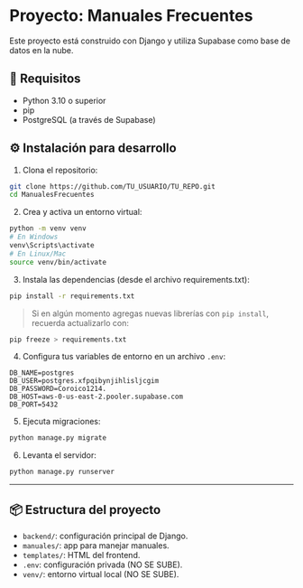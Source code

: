 # Proyecto: Manuales Frecuentes

Este proyecto está construido con Django y utiliza Supabase como base de datos en la nube.

## 🚀 Requisitos

- Python 3.10 o superior
- pip
- PostgreSQL (a través de Supabase)

## ⚙️ Instalación para desarrollo

1. Clona el repositorio:

```bash
git clone https://github.com/TU_USUARIO/TU_REPO.git
cd ManualesFrecuentes
```

2. Crea y activa un entorno virtual:

```bash
python -m venv venv
# En Windows
venv\Scripts\activate
# En Linux/Mac
source venv/bin/activate
```

3. Instala las dependencias (desde el archivo requirements.txt):

```bash
pip install -r requirements.txt
```

> Si en algún momento agregas nuevas librerías con `pip install`, recuerda actualizarlo con:
```bash
pip freeze > requirements.txt
```

4. Configura tus variables de entorno en un archivo `.env`:

```
DB_NAME=postgres
DB_USER=postgres.xfpqibynjihlisljcgim
DB_PASSWORD=Coroico1214.
DB_HOST=aws-0-us-east-2.pooler.supabase.com
DB_PORT=5432
```

5. Ejecuta migraciones:

```bash
python manage.py migrate
```

6. Levanta el servidor:

```bash
python manage.py runserver
```

---

## 📦 Estructura del proyecto

- `backend/`: configuración principal de Django.
- `manuales/`: app para manejar manuales.
- `templates/`: HTML del frontend.
- `.env`: configuración privada (NO SE SUBE).
- `venv/`: entorno virtual local (NO SE SUBE).